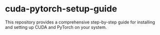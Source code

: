 # cuda-pytorch-setup-guide
This repository provides a comprehensive step-by-step guide for installing and setting up CUDA and PyTorch on your system. 

